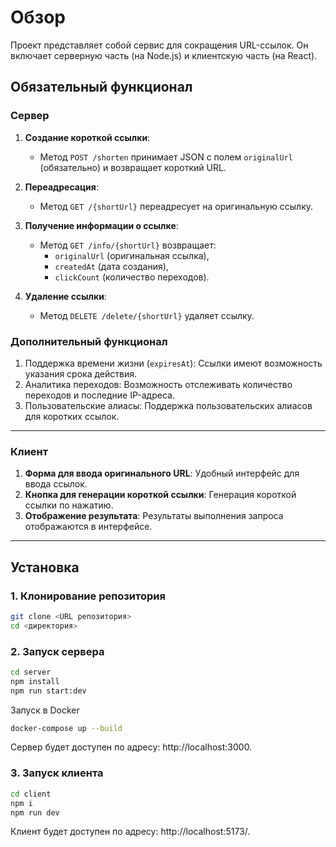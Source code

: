 # Обзор

Проект представляет собой сервис для сокращения URL-ссылок. Он включает серверную часть (на Node.js) и клиентскую часть (на React).

## Обязательный функционал

### Сервер

1. **Создание короткой ссылки**:

   - Метод `POST /shorten` принимает JSON с полем `originalUrl` (обязательно) и возвращает короткий URL.

2. **Переадресация**:

   - Метод `GET /{shortUrl}` переадресует на оригинальную ссылку.

3. **Получение информации о ссылке**:

   - Метод `GET /info/{shortUrl}` возвращает:
     - `originalUrl` (оригинальная ссылка),
     - `createdAt` (дата создания),
     - `clickCount` (количество переходов).

4. **Удаление ссылки**:
   - Метод `DELETE /delete/{shortUrl}` удаляет ссылку.

### Дополнительный функционал

1. Поддержка времени жизни (`expiresAt`): Ссылки имеют возможность указания срока действия.
2. Аналитика переходов: Возможность отслеживать количество переходов и последние IP-адреса.
3. Пользовательские алиасы: Поддержка пользовательских алиасов для коротких ссылок.

---

### Клиент

1. **Форма для ввода оригинального URL**: Удобный интерфейс для ввода ссылок.
2. **Кнопка для генерации короткой ссылки**: Генерация короткой ссылки по нажатию.
3. **Отображение результата**: Результаты выполнения запроса отображаются в интерфейсе.

---

## Установка

### 1. Клонирование репозитория

```bash
git clone <URL репозитория>
cd <директория>
```

### 2. Запуск сервера

```bash
cd server
npm install
npm run start:dev
```

Запуск в Docker

```bash
docker-compose up --build
```

Сервер будет доступен по адресу: http://localhost:3000.

### 3. Запуск клиента

```bash
cd client
npm i
npm run dev
```

Клиент будет доступен по адресу: http://localhost:5173/.

